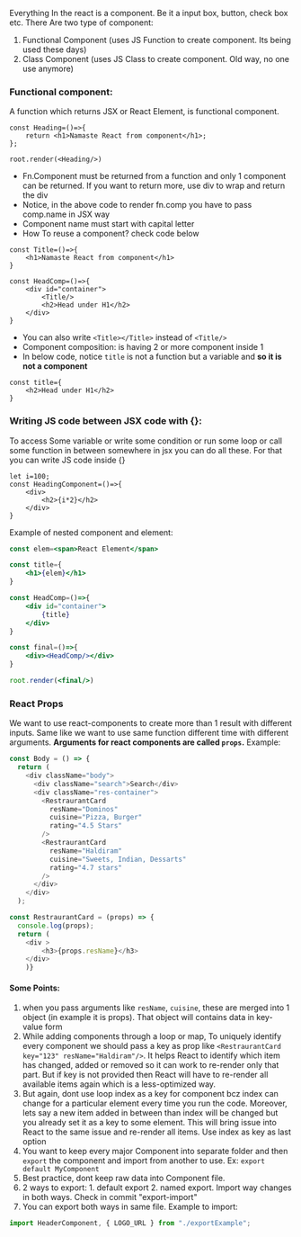 Everything In the react is a component. Be it a input box, button, check box etc.
There Are two type of component:
1. Functional Component (uses JS Function to create component. Its being used these days)
2. Class Component (uses JS Class to create component. Old way, no one use anymore)
### Functional component:
A function which returns JSX or React Element, is functional component.
```JSX
const Heading=()=>{
	return <h1>Namaste React from component</h1>;
};

root.render(<Heading/>)
```
* Fn.Component must be returned from a function and only 1 component can be returned. If you want to return more, use div to wrap and return the div
* Notice, in the above code to render fn.comp you have to pass comp.name in JSX way
* Component name must start with capital letter
* How To reuse a component? check code below
```JS
const Title=()=>{
	<h1>Namaste React from component</h1>
}

const HeadComp=()=>{
	<div id="container">
		<Title/>
		<h2>Head under H1</h2>
	</div>
}
```
* You can also write `<Title></Title>`  instead of `<Title/>`
* Component composition: is having 2 or more component inside 1
* In below code, notice `title` is not a function but a variable and **so it is not a component**
```JSX
const title={
	<h2>Head under H1</h2>
}
```

### Writing JS code between JSX code with {}:
To access Some variable or write some condition or run some loop or call some function in between somewhere in jsx you can do all these. For that you can write JS code inside {}
```JSX
let i=100;
const HeadingComponent=()=>{
	<div>
		<h2>{i*2}</h2>
	</div>
}
```
Example of nested component and element:
```jsx
const elem=<span>React Element</span>

const title={
	<h1>{elem}</h1>
}

const HeadComp=()=>{
	<div id="container">
		{title}
	</div>
}

const final=()=>{
	<div><HeadComp/></div>
}

root.render(<final/>)
```

### React Props
We want to use react-components to create more than 1 result with different inputs. Same like we want to use same function different time with different arguments.
**Arguments for react components are called `props`.**
Example:
```js
const Body = () => {
  return (
    <div className="body">
      <div className="search">Search</div>
      <div className="res-container">
        <RestraurantCard
          resName="Dominos"
          cuisine="Pizza, Burger"
          rating="4.5 Stars"
        />
        <RestraurantCard
          resName="Haldiram"
          cuisine="Sweets, Indian, Dessarts"
          rating="4.7 stars"
        />
      </div>
    </div>
  );

const RestraurantCard = (props) => {
  console.log(props);
  return (
    <div >
	    <h3>{props.resName}</h3>
	</div>
	)}
```
#### Some Points:
1. when you pass arguments like `resName`, `cuisine`, these are merged into 1 object (in example it is props). That object will contains data in key-value form
2. While adding components through a loop or map,  To uniquely identify every component we should pass a key as prop like `<RestraurantCard key="123" resName="Haldiram"/>`. It helps React to identify which item has changed, added or removed so it can work to re-render only that part. But if key is not provided then React will have to re-render all available items again which is a less-optimized way.
3. But again, dont use loop index as a key for component bcz index can change for a particular element every time you run the code. Moreover, lets say a new item added in between than index will be changed but you already set it as a key to some element. This will bring issue into React to the same issue and re-render all items. Use index as key as last option
4. You want to keep every major Component into separate folder and then `export` the component and import from another to use. Ex: `export default MyComponent`
5. Best practice, dont keep raw data into Component file.
6. 2 ways to export: 1. default export 2. named export. Import way changes in both ways. Check in commit "export-import"
7. You can export both ways in same file. Example to import:
```javascript
import HeaderComponent, { LOGO_URL } from "./exportExample";
```
